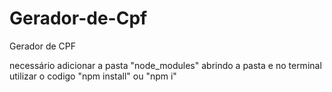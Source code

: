 # Gerador-de-Cpf
Gerador de CPF 

necessário adicionar a pasta "node_modules"
abrindo a pasta e no terminal utilizar o codigo "npm install" ou "npm i"
